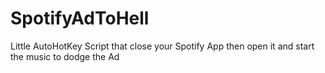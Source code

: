 # SpotifyAdToHell
Little AutoHotKey Script that close your Spotify App then open it and start the music to dodge the Ad

